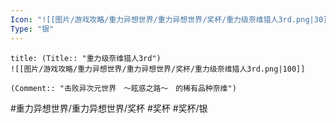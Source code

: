 ```yaml
---
Icon: "![[图片/游戏攻略/重力异想世界/重力异想世界/奖杯/重力级奈维猎人3rd.png|30]]"
Type: "银"
---
```

```ad-common-silver-trophy
title: (Title:: "重力级奈维猎人3rd")
![[图片/游戏攻略/重力异想世界/重力异想世界/奖杯/重力级奈维猎人3rd.png|100]]

(Comment:: "击败异次元世界　～眩惑之路～　的稀有品种奈维")
```

#重力异想世界/重力异想世界/奖杯 #奖杯 #奖杯/银

